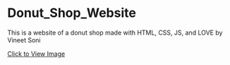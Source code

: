 # Donut_Shop_Website

This is a website of a donut shop made with HTML, CSS, JS, and LOVE by Vineet Soni

[Click to View Image](images/img.png)
